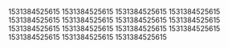 1531384525615
1531384525615
1531384525615
1531384525615
1531384525615
1531384525615
1531384525615
1531384525615
1531384525615
1531384525615
1531384525615
1531384525615
1531384525615
1531384525615
1531384525615